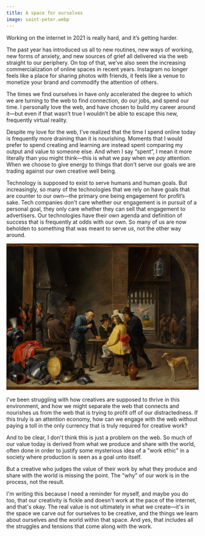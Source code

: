```yaml
---
title: A space for ourselves
image: saint-peter.webp
---
```


Working on the internet in 2021 is really hard, and it’s getting harder.

The past year has introduced us all to new routines, new ways of working, new forms of anxiety, and new sources of grief all delivered via the web straight to our periphery. On top of that, we’ve also seen the increasing commercialization of online spaces in recent years. Instagram no longer feels like a place for sharing photos with friends, it feels like a venue to monetize your brand and commodify the attention of others.

The times we find ourselves in have only accelerated the degree to which we are turning to the web to find connection, do our jobs, and spend our time. I personally love the web, and have chosen to build my career around it—but even if that wasn’t true I wouldn’t be able to escape this new, frequently virtual reality.

Despite my love for the web, I’ve realized that the time I spend online today is frequently more draining than it is nourishing. Moments that I would prefer to spend creating and learning are instead spent comparing my output and value to someone else. And when I say “spent”, I mean it more literally than you might think—this is what we pay when we _pay_ attention. When we choose to give energy to things that don't serve our goals we are trading against our own creative well being.

Technology is supposed to exist to serve humans and human goals. But increasingly, so many of the technologies that we rely on have goals that are counter to our own—the primary one being engagement for profit’s sake. Tech companies don't care whether our engagement is in pursuit of a personal goal, they only care whether they can sell that engagement to advertisers. Our technologies have their own agenda and definition of success that is frequently at odds with our own. So many of us are now beholden to something that was meant to serve _us_, not the other way around.

![A painting titled "Guardroom with the Deliverance of Saint Peter"](saint-peter.jpg '[Guardroom with the Deliverance of Saint Peter, 1645, courtesy of The Met](https://www.metmuseum.org/art/collection/search/437777)')

I've been struggling with how creatives are supposed to thrive in this environment, and how we might separate the web that connects and nourishes us from the web that is trying to profit off of our distractedness. If this truly is an attention economy, how can we engage with the web without paying a toll in the only currency that is truly required for creative work?

And to be clear, I don't think this is just a problem on the web. So much of our value today is derived from what we produce and share with the world, often done in order to justify some mysterious idea of a "work ethic" in a society where production is seen as a goal unto itself.

But a creative who judges the value of their work by what they produce and share with the world is missing the point. The "why" of our work is in the process, not the result.

I'm writing this because I need a reminder for myself, and maybe you do too, that our creativity is fickle and doesn't work at the pace of the internet, and that's okay. The real value is not ultimately in what we create—it's in the space we carve out for ourselves to be creative, and the things we learn about ourselves and the world within that space. And yes, that includes all the struggles and tensions that come along with the work.
